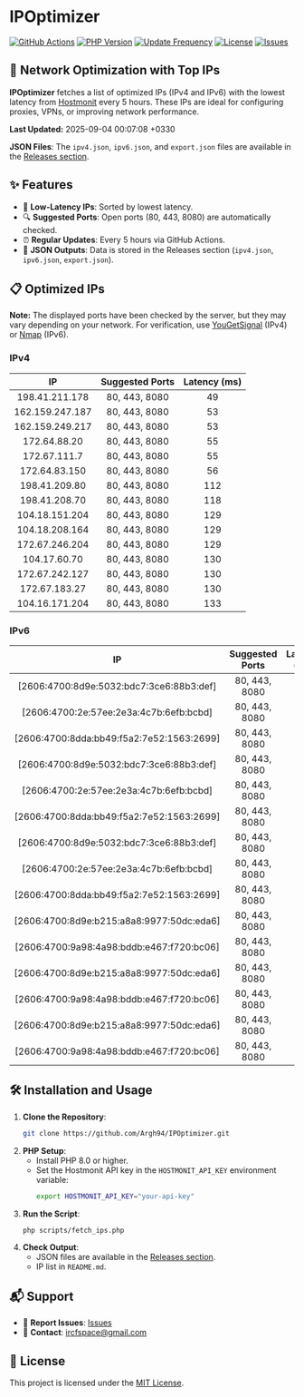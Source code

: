# IPOptimizer

[![GitHub Actions](https://github.com/Argh94/IPOptimizer/workflows/IPOptimizer/badge.svg)](https://github.com/Argh94/IPOptimizer/actions)
[![PHP Version](https://img.shields.io/badge/PHP-8.0-blue)](https://www.php.net)
[![Update Frequency](https://img.shields.io/badge/Updates-Every%205%20Hours-green)](https://github.com/Argh94/IPOptimizer)
[![License](https://img.shields.io/badge/License-MIT-yellow)](https://opensource.org/licenses/MIT)
[![Issues](https://img.shields.io/github/issues/Argh94/IPOptimizer)](https://github.com/Argh94/IPOptimizer/issues)

## 🚀 Network Optimization with Top IPs

**IPOptimizer** fetches a list of optimized IPs (IPv4 and IPv6) with the lowest latency from [Hostmonit](https://hostmonit.com/) every 5 hours. These IPs are ideal for configuring proxies, VPNs, or improving network performance.

**Last Updated:** 2025-09-04 00:07:08 +0330

**JSON Files**: The `ipv4.json`, `ipv6.json`, and `export.json` files are available in the [Releases section](https://github.com/Argh94/IPOptimizer/releases).

## ✨ Features
- 📡 **Low-Latency IPs**: Sorted by lowest latency.
- 🔍 **Suggested Ports**: Open ports (80, 443, 8080) are automatically checked.
- ⏰ **Regular Updates**: Every 5 hours via GitHub Actions.
- 📄 **JSON Outputs**: Data is stored in the Releases section (`ipv4.json`, `ipv6.json`, `export.json`).

## 📋 Optimized IPs

**Note:** The displayed ports have been checked by the server, but they may vary depending on your network. For verification, use [YouGetSignal](https://www.yougetsignal.com/tools/open-ports/) (IPv4) or [Nmap](https://nmap.org/) (IPv6).

### IPv4
| IP | Suggested Ports | Latency (ms) |
|:---:|:---------------:|:------------:|
| 198.41.211.178 | 80, 443, 8080 | 49 |
| 162.159.247.187 | 80, 443, 8080 | 53 |
| 162.159.249.217 | 80, 443, 8080 | 53 |
| 172.64.88.20 | 80, 443, 8080 | 55 |
| 172.67.111.7 | 80, 443, 8080 | 55 |
| 172.64.83.150 | 80, 443, 8080 | 56 |
| 198.41.209.80 | 80, 443, 8080 | 112 |
| 198.41.208.70 | 80, 443, 8080 | 118 |
| 104.18.151.204 | 80, 443, 8080 | 129 |
| 104.18.208.164 | 80, 443, 8080 | 129 |
| 172.67.246.204 | 80, 443, 8080 | 129 |
| 104.17.60.70 | 80, 443, 8080 | 130 |
| 172.67.242.127 | 80, 443, 8080 | 130 |
| 172.67.183.27 | 80, 443, 8080 | 130 |
| 104.16.171.204 | 80, 443, 8080 | 133 |

### IPv6
| IP | Suggested Ports | Latency (ms) |
|:---:|:---------------:|:------------:|
| [2606:4700:8d9e:5032:bdc7:3ce6:88b3:def] | 80, 443, 8080 | 3 |
| [2606:4700:2e:57ee:2e3a:4c7b:6efb:bcbd] | 80, 443, 8080 | 3 |
| [2606:4700:8dda:bb49:f5a2:7e52:1563:2699] | 80, 443, 8080 | 3 |
| [2606:4700:8d9e:5032:bdc7:3ce6:88b3:def] | 80, 443, 8080 | 3 |
| [2606:4700:2e:57ee:2e3a:4c7b:6efb:bcbd] | 80, 443, 8080 | 3 |
| [2606:4700:8dda:bb49:f5a2:7e52:1563:2699] | 80, 443, 8080 | 3 |
| [2606:4700:8d9e:5032:bdc7:3ce6:88b3:def] | 80, 443, 8080 | 3 |
| [2606:4700:2e:57ee:2e3a:4c7b:6efb:bcbd] | 80, 443, 8080 | 3 |
| [2606:4700:8dda:bb49:f5a2:7e52:1563:2699] | 80, 443, 8080 | 3 |
| [2606:4700:8d9e:b215:a8a8:9977:50dc:eda6] | 80, 443, 8080 | 4 |
| [2606:4700:9a98:4a98:bddb:e467:f720:bc06] | 80, 443, 8080 | 4 |
| [2606:4700:8d9e:b215:a8a8:9977:50dc:eda6] | 80, 443, 8080 | 4 |
| [2606:4700:9a98:4a98:bddb:e467:f720:bc06] | 80, 443, 8080 | 4 |
| [2606:4700:8d9e:b215:a8a8:9977:50dc:eda6] | 80, 443, 8080 | 4 |
| [2606:4700:9a98:4a98:bddb:e467:f720:bc06] | 80, 443, 8080 | 4 |

## 🛠️ Installation and Usage
1. **Clone the Repository**:
   ```bash
   git clone https://github.com/Argh94/IPOptimizer.git
   ```
2. **PHP Setup**:
   - Install PHP 8.0 or higher.
   - Set the Hostmonit API key in the `HOSTMONIT_API_KEY` environment variable:
     ```bash
     export HOSTMONIT_API_KEY="your-api-key"
     ```
3. **Run the Script**:
   ```bash
   php scripts/fetch_ips.php
   ```
4. **Check Output**:
   - JSON files are available in the [Releases section](https://github.com/Argh94/IPOptimizer/releases).
   - IP list in `README.md`.

## 📬 Support
- 🐛 **Report Issues**: [Issues](https://github.com/Argh94/IPOptimizer/issues)
- 📧 **Contact**: [ircfspace@gmail.com](mailto:ircfspace@gmail.com)

## 📄 License
This project is licensed under the [MIT License](https://github.com/Argh94/HandWave/blob/main/LICENCE).
